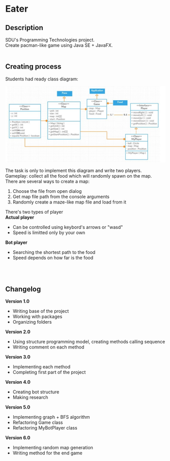 # Eater

## Description
SDU's Programming Technologies project.<br>
Create pacman-like game using Java SE + JavaFX.
<br>
<br>

## Creating process
Students had ready class diagram:
<p align="center">
    <img src="res/Class diagram.jpg">
</p>

The task is only to implement this diagram and write two players. <br>
Gameplay: collect all the food which will randomly spawn on the map. <br>
There are several ways to create a map:
1. Choose the file from open dialog
2. Get map file path from the console arguments
3. Randomly create a maze-like map file and load from it

There's two types of player <br>
**Actual player**
* Can be controlled using keybord's arrows or "wasd"
* Speed is limitted only by your own

**Bot player**
* Searching the shortest path to the food
* Speed depends on how far is the food
<br>
<br>

## Changelog
**Version 1.0**
* Writing base of the project
* Working with packages
* Organizing folders

**Version 2.0**
* Using structure programming model, creating methods calling sequence
* Writing comment on each method

**Version 3.0**
* Implementing each method
* Completing first part of the project

**Version 4.0**
* Creating bot structure
* Making research

**Version 5.0**
* Implementing graph + BFS algorithm
* Refactoring Game class
* Refactoring MyBotPlayer class

**Version 6.0**
* Implementing random map generation
* Writing method for the end game